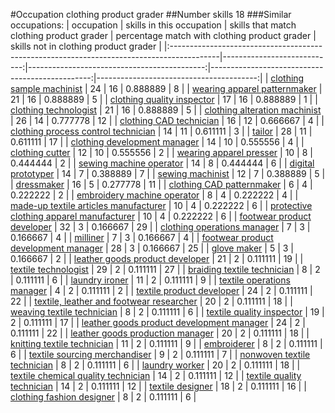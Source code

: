 #Occupation clothing product grader
##Number skills 18
###Similar occupations:
| occupation                                                                                |   skills in this occupation |   skills that match clothing product grader |   percentage match with clothing product grader |   skills not in clothing product grader |
|:------------------------------------------------------------------------------------------|----------------------------:|--------------------------------------------:|------------------------------------------------:|----------------------------------------:|
| [clothing sample machinist](clothing_sample_machinist.md)                                 |                          24 |                                          16 |                                        0.888889 |                                       8 |
| [wearing apparel patternmaker](wearing_apparel_patternmaker.md)                           |                          21 |                                          16 |                                        0.888889 |                                       5 |
| [clothing quality inspector](clothing_quality_inspector.md)                               |                          17 |                                          16 |                                        0.888889 |                                       1 |
| [clothing technologist](clothing_technologist.md)                                         |                          21 |                                          16 |                                        0.888889 |                                       5 |
| [clothing alteration machinist](clothing_alteration_machinist.md)                         |                          26 |                                          14 |                                        0.777778 |                                      12 |
| [clothing CAD technician](clothing_CAD_technician.md)                                     |                          16 |                                          12 |                                        0.666667 |                                       4 |
| [clothing process control technician](clothing_process_control_technician.md)             |                          14 |                                          11 |                                        0.611111 |                                       3 |
| [tailor](tailor.md)                                                                       |                          28 |                                          11 |                                        0.611111 |                                      17 |
| [clothing development manager](clothing_development_manager.md)                           |                          14 |                                          10 |                                        0.555556 |                                       4 |
| [clothing cutter](clothing_cutter.md)                                                     |                          12 |                                          10 |                                        0.555556 |                                       2 |
| [wearing apparel presser](wearing_apparel_presser.md)                                     |                          10 |                                           8 |                                        0.444444 |                                       2 |
| [sewing machine operator](sewing_machine_operator.md)                                     |                          14 |                                           8 |                                        0.444444 |                                       6 |
| [digital prototyper](digital_prototyper.md)                                               |                          14 |                                           7 |                                        0.388889 |                                       7 |
| [sewing machinist](sewing_machinist.md)                                                   |                          12 |                                           7 |                                        0.388889 |                                       5 |
| [dressmaker](dressmaker.md)                                                               |                          16 |                                           5 |                                        0.277778 |                                      11 |
| [clothing CAD patternmaker](clothing_CAD_patternmaker.md)                                 |                           6 |                                           4 |                                        0.222222 |                                       2 |
| [embroidery machine operator](embroidery_machine_operator.md)                             |                           8 |                                           4 |                                        0.222222 |                                       4 |
| [made-up textile articles manufacturer](made-up_textile_articles_manufacturer.md)         |                          10 |                                           4 |                                        0.222222 |                                       6 |
| [protective clothing apparel manufacturer](protective_clothing_apparel_manufacturer.md)   |                          10 |                                           4 |                                        0.222222 |                                       6 |
| [footwear product developer](footwear_product_developer.md)                               |                          32 |                                           3 |                                        0.166667 |                                      29 |
| [clothing operations manager](clothing_operations_manager.md)                             |                           7 |                                           3 |                                        0.166667 |                                       4 |
| [milliner](milliner.md)                                                                   |                           7 |                                           3 |                                        0.166667 |                                       4 |
| [footwear product development manager](footwear_product_development_manager.md)           |                          28 |                                           3 |                                        0.166667 |                                      25 |
| [glove maker](glove_maker.md)                                                             |                           5 |                                           3 |                                        0.166667 |                                       2 |
| [leather goods product developer](leather_goods_product_developer.md)                     |                          21 |                                           2 |                                        0.111111 |                                      19 |
| [textile technologist](textile_technologist.md)                                           |                          29 |                                           2 |                                        0.111111 |                                      27 |
| [braiding textile technician](braiding_textile_technician.md)                             |                           8 |                                           2 |                                        0.111111 |                                       6 |
| [laundry ironer](laundry_ironer.md)                                                       |                          11 |                                           2 |                                        0.111111 |                                       9 |
| [textile operations manager](textile_operations_manager.md)                               |                           4 |                                           2 |                                        0.111111 |                                       2 |
| [textile product developer](textile_product_developer.md)                                 |                          24 |                                           2 |                                        0.111111 |                                      22 |
| [textile, leather and footwear researcher](textile,_leather_and_footwear_researcher.md)   |                          20 |                                           2 |                                        0.111111 |                                      18 |
| [weaving textile technician](weaving_textile_technician.md)                               |                           8 |                                           2 |                                        0.111111 |                                       6 |
| [textile quality inspector](textile_quality_inspector.md)                                 |                          19 |                                           2 |                                        0.111111 |                                      17 |
| [leather goods product development manager](leather_goods_product_development_manager.md) |                          24 |                                           2 |                                        0.111111 |                                      22 |
| [leather goods production manager](leather_goods_production_manager.md)                   |                          20 |                                           2 |                                        0.111111 |                                      18 |
| [knitting textile technician](knitting_textile_technician.md)                             |                          11 |                                           2 |                                        0.111111 |                                       9 |
| [embroiderer](embroiderer.md)                                                             |                           8 |                                           2 |                                        0.111111 |                                       6 |
| [textile sourcing merchandiser](textile_sourcing_merchandiser.md)                         |                           9 |                                           2 |                                        0.111111 |                                       7 |
| [nonwoven  textile technician](nonwoven__textile_technician.md)                           |                           8 |                                           2 |                                        0.111111 |                                       6 |
| [laundry worker](laundry_worker.md)                                                       |                          20 |                                           2 |                                        0.111111 |                                      18 |
| [textile chemical quality technician](textile_chemical_quality_technician.md)             |                          14 |                                           2 |                                        0.111111 |                                      12 |
| [textile quality technician](textile_quality_technician.md)                               |                          14 |                                           2 |                                        0.111111 |                                      12 |
| [textile designer](textile_designer.md)                                                   |                          18 |                                           2 |                                        0.111111 |                                      16 |
| [clothing fashion designer](clothing_fashion_designer.md)                                 |                           8 |                                           2 |                                        0.111111 |                                       6 |
